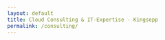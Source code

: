 ```yaml
---
layout: default
title: Cloud Consulting & IT-Expertise - Kingsepp
permalink: /consulting/
---
```


<div id="main-turnstile-protection" style="display: none; flex-direction: column; align-items: center; justify-content: center; min-height: 60vh; text-align: center;">
  <h2 style="color: #60a5fa; margin-bottom: 2rem;">Verifizierung erforderlich</h2>
  <p style="color: #cbd5e1; margin-bottom: 2rem;">Bestätigen Sie, dass Sie ein Mensch sind, um auf die Website zuzugreifen.</p>
  <div class="cf-turnstile" 
       data-sitekey="0x4AAAAAABhCvPtIE3gog0lZ" 
       data-callback="onMainPageTurnstileSuccess" 
       data-error-callback="onMainPageTurnstileError"
       data-theme="dark"
       data-size="normal">
  </div>
</div>

<div id="main-content" style="display: none;">

<nav class="nav" style="display:block !important;">
  <div class="nav-container" style="display:flex !important;">
    <a href="/" class="logo">Kingsepp</a>
    <div class="hamburger">
      <span></span>
      <span></span>
      <span></span>
    </div>
    <ul class="nav-links" style="display:flex !important;">
      <li><a href="/">Referenzen</a></li>
      <li><a href="/consulting">Consulting</a></li>
      <li><a href="/ai4mbse">AI4MBSE</a></li>
      <li><a href="#contact">Kontakt</a></li>
    </ul>
    <div class="nav-links-mobile" style="display:none;">
      <a href="/">Referenzen</a>
      <a href="/consulting">Consulting</a>
      <a href="/ai4mbse">AI4MBSE</a>
      <a href="#contact">Kontakt</a>
    </div>
  </div>
</nav>

<details class="kingsepp-main-details" style="margin:2.5rem auto;max-width:900px;">
  <summary style="font-size:1.3em;font-weight:600;cursor:pointer;padding:1.2em 0;">
  </summary>

  <section id="home" class="hero">
    <div class="hero-background"></div>
    <div class="hero-content">
      <h1 class="hero-title">Cloud Consulting & IT-Expertise für Ihr Unternehmen</h1>
      <p class="hero-subtitle">
        Ihr Partner für moderne Cloud-Lösungen, sichere IT-Architekturen und
        zukunftsorientierte Digitalisierung.
      </p>
      <a href="#contact" class="cta-button">Jetzt Kontakt aufnehmen</a>
    </div>
  </section>

  <section id="about" class="section">
    <div class="container">
      <h2 class="section-title">Über mich</h2>
      <div class="about-grid">
        <div class="about-text">
          <h3>Hi, ich bin Kingsepp</h3>
          <p>Diese Website befindet sich im Aufbau. Sie dient ausschließlich privaten, nicht-kommerziellen Informationszwecken. Es werden derzeit keine Dienstleistungen oder Produkte angeboten. Die Inhalte stellen keine gewerbliche Tätigkeit dar.</p>
          <p>Als erfahrener Softwareentwickler und Cloud-Consultant helfe ich Unternehmen dabei, ihre IT-Infrastruktur zu modernisieren und für die digitale Zukunft zu rüsten.</p>
          <p>Mit tiefgreifender Expertise in Cloud-Technologien, DevOps und modernen Entwicklungspraktiken bringe ich Ihre Projekte erfolgreich voran.</p>
        </div>
        <div class="about-stats">
          <div class="stat-card">
            <div class="stat-number">5+</div>
            <div class="stat-label">Jahre Erfahrung</div>
          </div>
          <div class="stat-card">
            <div class="stat-number">Cloud</div>
            <div class="stat-label">Projekte</div>
          </div>
          <div class="stat-card">
            <div class="stat-number">AWS</div>
            <div class="stat-label">Zertifiziert</div>
          </div>
          <div class="stat-card">
            <div class="stat-number">CI/CD</div>
            <div class="stat-label">Devops</div>
          </div>
        </div>
      </div>
    </div>
  </section>

  <section id="services" class="section">
    <div class="container">
      <h2 class="section-title">Meine Kernkompetenzen</h2>
      <div class="services-grid">
        <div class="service-card">
          <div class="service-icon">☁️</div>
          <h3>Cloud-Architekturen</h3>
          <p>Beratung und Planung von skalierbaren Cloud-Lösungen auf AWS und Azure. Von der Konzeption bis zur Implementierung.</p>
        </div>
        <div class="service-card">
          <div class="service-icon">⚡</div>
          <h3>Migration & Modernisierung</h3>
          <p>Sichere Migration bestehender Systeme in die Cloud und Modernisierung veralteter IT-Infrastrukturen.</p>
        </div>
        <div class="service-card">
          <div class="service-icon">🔄</div>
          <h3>DevOps-Optimierung</h3>
          <p>Implementierung agiler Entwicklungsprozesse, CI/CD-Pipelines und automatisierter Deployment-Strategien.</p>
        </div>
        <div class="service-card">
          <div class="service-icon">🔒</div>
          <h3>IT-Sicherheit</h3>
          <p>Umfassende Sicherheitskonzepte und Compliance-Lösungen nach höchsten industriellen Standards.</p>
        </div>
      </div>
    </div>
  </section>

  <section id="contact" class="section">
    <div class="container">
      <h2 class="section-title">Kontakt</h2>
      <form class="contact-form" action="/contact" method="POST">
        <p style="text-align: center; margin-bottom: 2rem; color: #cbd5e1;">
          Bereit für Ihr nächstes Cloud-Projekt? Lassen Sie uns sprechen!
        </p>
        <div class="form-group">
          <label for="name">Name</label>
          <input type="text" id="name" name="name" placeholder="Ihr Name" required>
        </div>
        <div class="form-group">
          <label for="email">E-Mail</label>
          <input type="email" id="email" name="email" placeholder="Ihre E-Mail-Adresse" required>
        </div>
        <div class="form-group">
          <label for="company">Unternehmen (optional)</label>
          <input type="text" id="company" name="company" placeholder="Firmenname">
        </div>
        <div class="form-group">
          <label for="message">Projektbeschreibung</label>
          <textarea id="message" name="message" rows="5" placeholder="Erzählen Sie mir von Ihrem Projekt..." required></textarea>
        </div>
        <div class="form-group">
          <div class="cf-turnstile" 
               data-sitekey="0x4AAAAAABhCvPtIE3gog0lZ" 
               data-callback="onTurnstileSuccess" 
               data-error-callback="onTurnstileError"
               data-expired-callback="onTurnstileExpired"
               data-theme="dark"
               data-size="normal"
               data-retry="auto"
               data-retry-interval="8000"
               data-refresh-expired="auto"
               data-appearance="always">
          </div>
        </div>
        <button type="submit" class="submit-button">Nachricht senden</button>
      </form>
    </div>
  </section>
</details>

</div>
